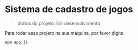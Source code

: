 <h1> Sistema de cadastro de jogos </h1/>

>Status do projeto: Em desenvolvimento

Para rodar esse projeto na sua máquina, por favor digite:

```
npm app.js
```
